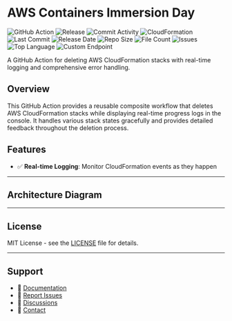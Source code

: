 # AWS Containers Immersion Day

![GitHub Action](https://img.shields.io/badge/GitHub-Action-blue?logo=github)&nbsp;![Release](https://github.com/subhamay-bhattacharyya/1007-container-cft/actions/workflows/release.yaml/badge.svg)&nbsp;![Commit Activity](https://img.shields.io/github/commit-activity/t/subhamay-bhattacharyya/1007-container-cft)&nbsp;![CloudFormation](https://img.shields.io/badge/AWS-CloudFormation-orange?logo=amazonaws)&nbsp;![Last Commit](https://img.shields.io/github/last-commit/subhamay-bhattacharyya/1007-container-cft)&nbsp;![Release Date](https://img.shields.io/github/release-date/subhamay-bhattacharyya/1007-container-cft)&nbsp;![Repo Size](https://img.shields.io/github/repo-size/subhamay-bhattacharyya/1007-container-cft)&nbsp;![File Count](https://img.shields.io/github/directory-file-count/subhamay-bhattacharyya/1007-container-cft)&nbsp;![Issues](https://img.shields.io/github/issues/subhamay-bhattacharyya/1007-container-cft)&nbsp;![Top Language](https://img.shields.io/github/languages/top/subhamay-bhattacharyya/1007-container-cft)&nbsp;![Custom Endpoint](https://img.shields.io/endpoint?url=https://gist.githubusercontent.com/bsubhamay/cfc6c5ed6a22a6273e6c832d5323dcab/raw/1007-container-cft.json?)


A GitHub Action for deleting AWS CloudFormation stacks with real-time logging and comprehensive error handling.

## Overview

This GitHub Action provides a reusable composite workflow that deletes AWS CloudFormation stacks while displaying real-time progress logs in the console. It handles various stack states gracefully and provides detailed feedback throughout the deletion process.

## Features

- ✅ **Real-time Logging**: Monitor CloudFormation events as they happen

---

## Architecture Diagram


---

## License

MIT License - see the [LICENSE](LICENSE) file for details.

---

## Support

- 📖 [Documentation](https://github.com/subhamay-bhattacharyya/1007-container-cft/wiki)
- 🐛 [Report Issues](https://github.com/subhamay-bhattacharyya/1007-container-cft/issues)
- 💬 [Discussions](https://github.com/subhamay-bhattacharyya/1007-container-cft/discussions)
- 📧 [Contact](mailto:support@subhamay.aws@gmail.com)